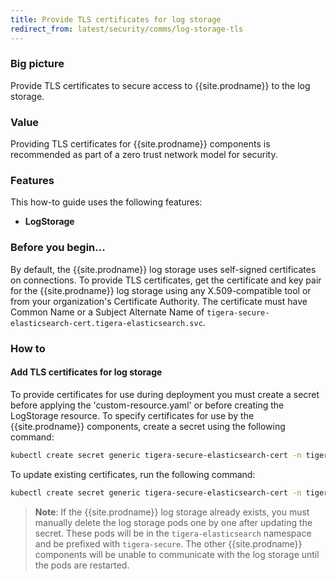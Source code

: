 ```yaml
---
title: Provide TLS certificates for log storage
redirect_from: latest/security/comms/log-storage-tls
---
```


### Big picture

Provide TLS certificates to secure access to {{site.prodname}} to the log storage.

### Value

Providing TLS certificates for {{site.prodname}} components is recommended as part of a zero trust network model for security. 

### Features

This how-to guide uses the following features: 

- **LogStorage**

### Before you begin...

By default, the {{site.prodname}} log storage uses self-signed certificates on connections. To provide TLS certificates,
get the certificate and key pair for the {{site.prodname}} log storage using any X.509-compatible tool or from your organization's 
Certificate Authority. The certificate must have Common Name or a Subject Alternate Name of `tigera-secure-elasticsearch-cert.tigera-elasticsearch.svc`.

### How to

#### Add TLS certificates for log storage

To provide certificates for use during deployment you must create a secret before applying the 'custom-resource.yaml' or 
before creating the LogStorage resource. To specify certificates for use by the {{site.prodname}} components, create a secret 
using the following command:

```bash
kubectl create secret generic tigera-secure-elasticsearch-cert -n tigera-operator --from-file=tls.crt=</path/to/certificate-file> --from-file=tls.key=</path/to/key-file>
```

To update existing certificates, run the following command:

```bash
kubectl create secret generic tigera-secure-elasticsearch-cert -n tigera-operator --from-file=tls.crt=</path/to/certificate-file> --from-file=tls.key=</path/to/key-file> --dry-run -o yaml --save-config | kubectl replace -f -
```

> **Note**: If the {{site.prodname}} log storage already exists, you must manually delete the log storage pods one by one
>after updating the secret. These pods will be in the `tigera-elasticsearch` namespace and be prefixed with `tigera-secure`.
>The other {{site.prodname}} components will be unable to communicate with the log storage until the pods are restarted.